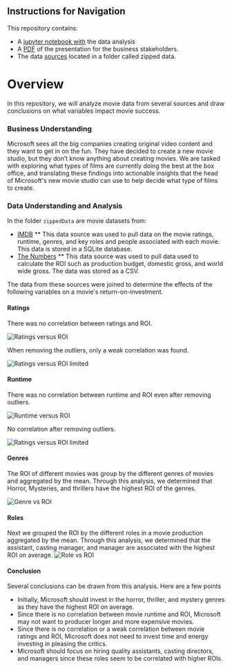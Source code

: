 ## Instructions for Navigation

This repository contains:
* A [jupyter notebook with](https://github.com/dragunat2016/dsc-phase-1-project-v2-4/blob/master/student.ipynb) the data analysis
* A [PDF](https://github.com/dragunat2016/dsc-phase-1-project-v2-4/blob/master/Phase_1_Final_project.pdf) of the presentation for the business stakeholders.
* The data [sources](https://github.com/dragunat2016/dsc-phase-1-project-v2-4/tree/master/zippedData) located in a folder called zipped data.

# Overview

In this repository, we will analyze movie data from several sources and draw conclusions on what variables impact movie success.

### Business Understanding

Microsoft sees all the big companies creating original video content and they want to get in on the fun. They have decided to create a new movie studio, but they don’t know anything about creating movies. We are tasked with exploring what types of films are currently doing the best at the box office, and translating these findings into actionable insights that the head of Microsoft's new movie studio can use to help decide what type of films to create.

### Data Understanding and Analysis

In the folder `zippedData` are movie datasets from:

* [IMDB](https://www.imdb.com/)
** This data source was used to pull data on the movie ratings, runtime, genres, and key roles and people associated with each movie. This data is stored in a SQLite database.
* [The Numbers](https://www.the-numbers.com/)
** This data source was used to pull data used to calculate the ROI such as production budget, domestic gross, and world wide gross. The data was stored as a CSV.

The data from these sources were joined to determine the effects of the following variables on a movie's return-on-investment.

#### Ratings
There was no correlation between ratings and ROI.

![Ratings versus ROI](https://github.com/dragunat2016/dsc-phase-1-project-v2-4/blob/master/Movie_Rating_ROI.png)

When removing the outliers, only a weak correlation was found.

![Ratings versus ROI limited](https://github.com/dragunat2016/dsc-phase-1-project-v2-4/blob/master/Movie_Rating_ROI_lmt.png)

#### Runtime

There was no correlation between runtime and ROI even after removing outliers.


![Runtime versus ROI](https://github.com/dragunat2016/dsc-phase-1-project-v2-4/blob/master/Movie_Runtime_ROI.png)

No correlation after removing outliers.

![Ratings versus ROI limited](https://github.com/dragunat2016/dsc-phase-1-project-v2-4/blob/master/Movie_Runtime_ROI_lmt.png)

#### Genres
The ROI of different movies was group by the different genres of movies and aggregated by the mean. Through this analysis, we determined that Horror, Mysteries, and thrillers have the highest ROI of the genres.

![Genre vs ROI](https://github.com/dragunat2016/dsc-phase-1-project-v2-4/blob/master/Movie_Genre_ROI.png)

#### Roles

Next we grouped the ROI by the different roles in a movie production  aggregated by the mean. Through this analysis, we determined that the assistant, casting manager, and manager are associated with the highest ROI on average.
![Role vs ROI](https://github.com/dragunat2016/dsc-phase-1-project-v2-4/blob/master/Movie_Role_ROI.png)


#### Conclusion

Several conclusions can be drawn from this analysis. Here are a few points

* Initially, Microsoft should invest in the horror, thriller, and mystery genres as they have the highest ROI on average.
* Since there is no correlation between movie runtime and ROI, Microsoft may not want to producer longer and more expensive movies.
* Since there is no correlation or a weak correlation between movie ratings and ROI, Microsoft does not need to invest time and energy investing in pleasing the critics.
* Microsoft should focus on hiring quality assistants, casting directors, and managers since these roles seem to be correlated with higher ROIs.
